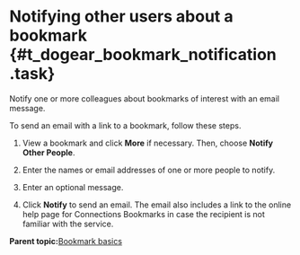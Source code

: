 # Notifying other users about a bookmark {#t_dogear_bookmark_notification .task}

Notify one or more colleagues about bookmarks of interest with an email message.

To send an email with a link to a bookmark, follow these steps.

1.  View a bookmark and click **More** if necessary. Then, choose **Notify Other People**.

2.  Enter the names or email addresses of one or more people to notify.

3.  Enter an optional message.

4.  Click **Notify** to send an email. The email also includes a link to the online help page for Connections Bookmarks in case the recipient is not familiar with the service.


**Parent topic:**[Bookmark basics](../bookmarks/c_bookmark_basics.md)

